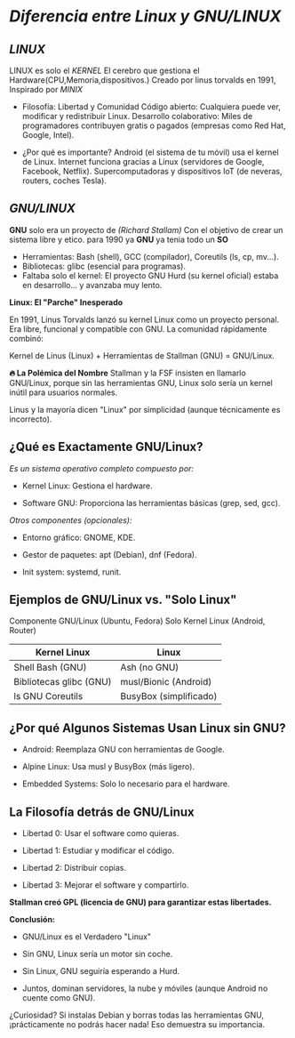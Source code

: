 # _Diferencia entre Linux y GNU/LINUX_

## _LINUX_

LINUX es solo el _KERNEL_ El cerebro que gestiona el Hardware(CPU,Memoria,dispositivos.)
Creado por linus torvalds en 1991, Inspirado por _MINIX_

- Filosofía:
  Libertad y Comunidad
  Código abierto: Cualquiera puede ver, modificar y redistribuir Linux.
  Desarrollo colaborativo: Miles de programadores contribuyen gratis o pagados (empresas como Red Hat, Google, Intel).

- ¿Por qué es importante?
  Android (el sistema de tu móvil) usa el kernel de Linux.
  Internet funciona gracias a Linux (servidores de Google, Facebook, Netflix).
  Supercomputadoras y dispositivos IoT (de neveras, routers, coches Tesla).

## _GNU/LINUX_

**GNU** solo era un proyecto de _(Richard Stallam)_ Con el objetivo de crear un sistema libre y etico.
para 1990 ya **GNU** ya tenia todo un **SO**

- Herramientas: Bash (shell), GCC (compilador), Coreutils (ls, cp, mv...).
- Bibliotecas: glibc (esencial para programas).
- Faltaba solo el kernel: El proyecto GNU Hurd (su kernel oficial) estaba en desarrollo... y avanzaba muy lento.

**Linux: El "Parche" Inesperado**

En 1991, Linus Torvalds lanzó su kernel Linux como un proyecto personal. Era libre, funcional y compatible con GNU. La comunidad rápidamente combinó:

Kernel de Linus (Linux) + Herramientas de Stallman (GNU) = GNU/Linux.

**🔥 La Polémica del Nombre**
Stallman y la FSF insisten en llamarlo GNU/Linux, porque sin las herramientas GNU, Linux solo sería un kernel inútil para usuarios normales.

Linus y la mayoría dicen "Linux" por simplicidad (aunque técnicamente es incorrecto).

## **¿Qué es Exactamente GNU/Linux?**

_Es un sistema operativo completo compuesto por:_

- Kernel Linux: Gestiona el hardware.

- Software GNU: Proporciona las herramientas básicas (grep, sed, gcc).

_Otros componentes (opcionales):_

- Entorno gráfico: GNOME, KDE.

- Gestor de paquetes: apt (Debian), dnf (Fedora).

- Init system: systemd, runit.

## **Ejemplos de GNU/Linux vs. "Solo Linux"**

Componente GNU/Linux (Ubuntu, Fedora) Solo Kernel Linux (Android, Router)

| Kernel Linux            | Linux                  |
| ----------------------- | ---------------------- |
| Shell Bash (GNU)        | Ash (no GNU)           |
| Bibliotecas glibc (GNU) | musl/Bionic (Android)  |
| ls GNU Coreutils        | BusyBox (simplificado) |

## **¿Por qué Algunos Sistemas Usan Linux sin GNU?**

- Android: Reemplaza GNU con herramientas de Google.

- Alpine Linux: Usa musl y BusyBox (más ligero).

- Embedded Systems: Solo lo necesario para el hardware.

## **La Filosofía detrás de GNU/Linux**

- Libertad 0: Usar el software como quieras.

- Libertad 1: Estudiar y modificar el código.

- Libertad 2: Distribuir copias.

- Libertad 3: Mejorar el software y compartirlo.

**Stallman creó GPL (licencia de GNU) para garantizar estas libertades.**

**Conclusión:**

- GNU/Linux es el Verdadero "Linux"
- Sin GNU, Linux sería un motor sin coche.
- Sin Linux, GNU seguiría esperando a Hurd.

- Juntos, dominan servidores, la nube y móviles (aunque Android no cuente como GNU).

¿Curiosidad? Si instalas Debian y borras todas las herramientas GNU, ¡prácticamente no podrás hacer nada! Eso demuestra su importancia.
